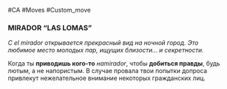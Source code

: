 #CA #Moves #Custom_move

### MIRADOR “LAS LOMAS”
*С el mirador открывается прекрасный вид на ночной город. Это любимое место молодых пар, ищущих близости... и секретности.*

Когда ты **приводишь кого-то** *наmirador*, чтобы **добиться правды**, будь лютым, а не напористым. В случае провала твои попытки допроса привлекут нежелательное внимание некоторых гражданских лиц.
